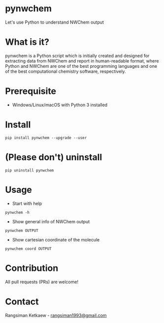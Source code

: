 # pynwchem

Let's use Python to understand NWChem output

# What is it?

pynwchem is a Python script which is initially created and designed for extracting data from NWChem and report in human-readable format, where Python and NWChem are one of the best programming languages and one of the best computational chemistry software, respectively.

# Prerequisite

- Windows/Linux/macOS with Python 3 installed

# Install

```
pip install pynwchem --upgrade --user
```

# (Please don't) uninstall

```
pip uninstall pynwchem
```

# Usage

- Start with help

```
pynwchem -h
```

- Show general info of NWChem output

```
pynwchem OUTPUT
```

- Show cartesian coordinate of the molecule

```
pynwchem coord OUTPUT
```

# Contribution

All pull requests (PRs) are welcome!

# Contact
Rangsiman Ketkaew - <rangsiman1993@gmail.com>
